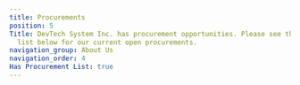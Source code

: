 ```yaml
---
title: Procurements
position: 5
Title: DevTech System Inc. has procurement opportunities. Please see the
  list below for our current open procurements.
navigation_group: About Us
navigation_order: 4
Has Procurement List: true
---
```



